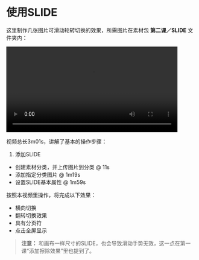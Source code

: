 # 使用SLIDE

这里制作几张图片可滑动轮转切换的效果，所需图片在素材包 **第二课／SLIDE** 文件夹内：

<video width="90%" controls><source src="http://qn.media.epub360.com/materials/video/47df72e9b45dea63a619698c35d1770c.mp4?avthumb/ipad_low" type="video/mp4"></video>

视频总长3m01s，讲解了基本的操作步骤：
1. 添加SLIDE
- 创建素材分类，并上传图片到分类 @ 11s
- 添加指定分类图片 @ 1m19s
- 设置SLIDE基本属性 @ 1m59s

按照本视频里操作，将完成以下效果：

- 横向切换
- 翻转切换效果
- 具有分页符
- 点击全屏显示

> **注意：** 和画布一样尺寸的SLIDE，也会导致滑动手势无效，这一点在第一课“添加擦除效果”里也提到了。

